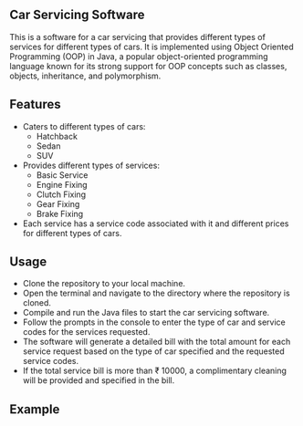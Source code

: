 ## Car Servicing Software
This is a software for a car servicing that provides different types of services for different types of cars. 
It is implemented using Object Oriented Programming (OOP) in Java, a popular object-oriented programming 
language known for its strong support for OOP concepts such as classes, objects, inheritance, and polymorphism.

## Features
  * Caters to different types of cars: 
      * Hatchback
      * Sedan 
      * SUV
 * Provides different types of services: 
      * Basic Service
      * Engine Fixing
      * Clutch Fixing
      * Gear Fixing
      * Brake Fixing
* Each service has a service code associated with it and different prices for different types of cars.
## Usage
 * Clone the repository to your local machine.
 * Open the terminal and navigate to the directory where the repository is cloned.
 * Compile and run the Java files to start the car servicing software.
 * Follow the prompts in the console to enter the type of car and service codes for the services requested.
 * The software will generate a detailed bill with the total amount for each service request based on the type of car specified 
 and the requested service codes.
 * If the total service bill is more than ₹ 10000, a complimentary cleaning will be provided and specified in the bill.
 ## Example
